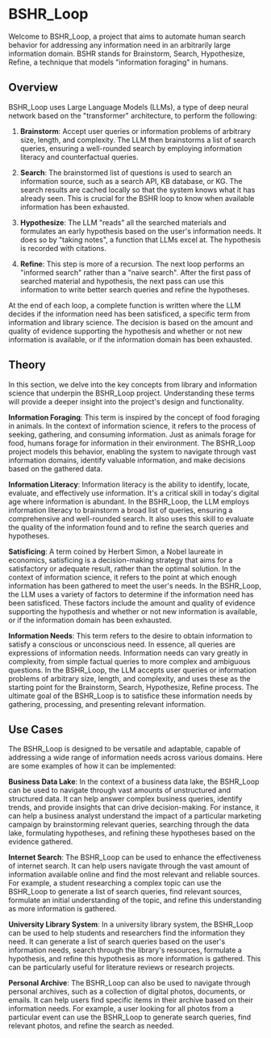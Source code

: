 # BSHR_Loop

Welcome to BSHR_Loop, a project that aims to automate human search behavior for addressing any information need in an arbitrarily large information domain. BSHR stands for Brainstorm, Search, Hypothesize, Refine, a technique that models "information foraging" in humans.

## Overview

BSHR_Loop uses Large Language Models (LLMs), a type of deep neural network based on the "transformer" architecture, to perform the following:

1. **Brainstorm**: Accept user queries or information problems of arbitrary size, length, and complexity. The LLM then brainstorms a list of search queries, ensuring a well-rounded search by employing information literacy and counterfactual queries.

2. **Search**: The brainstormed list of questions is used to search an information source, such as a search API, KB database, or KG. The search results are cached locally so that the system knows what it has already seen. This is crucial for the BSHR loop to know when available information has been exhausted.

3. **Hypothesize**: The LLM "reads" all the searched materials and formulates an early hypothesis based on the user's information needs. It does so by "taking notes", a function that LLMs excel at. The hypothesis is recorded with citations.

4. **Refine**: This step is more of a recursion. The next loop performs an "informed search" rather than a "naive search". After the first pass of searched material and hypothesis, the next pass can use this information to write better search queries and refine the hypotheses.

At the end of each loop, a complete function is written where the LLM decides if the information need has been satisficed, a specific term from information and library science. The decision is based on the amount and quality of evidence supporting the hypothesis and whether or not new information is available, or if the information domain has been exhausted.

## Theory

In this section, we delve into the key concepts from library and information science that underpin the BSHR_Loop project. Understanding these terms will provide a deeper insight into the project's design and functionality.

**Information Foraging**: This term is inspired by the concept of food foraging in animals. In the context of information science, it refers to the process of seeking, gathering, and consuming information. Just as animals forage for food, humans forage for information in their environment. The BSHR_Loop project models this behavior, enabling the system to navigate through vast information domains, identify valuable information, and make decisions based on the gathered data.

**Information Literacy**: Information literacy is the ability to identify, locate, evaluate, and effectively use information. It's a critical skill in today's digital age where information is abundant. In the BSHR_Loop, the LLM employs information literacy to brainstorm a broad list of queries, ensuring a comprehensive and well-rounded search. It also uses this skill to evaluate the quality of the information found and to refine the search queries and hypotheses.

**Satisficing**: A term coined by Herbert Simon, a Nobel laureate in economics, satisficing is a decision-making strategy that aims for a satisfactory or adequate result, rather than the optimal solution. In the context of information science, it refers to the point at which enough information has been gathered to meet the user's needs. In the BSHR_Loop, the LLM uses a variety of factors to determine if the information need has been satisficed. These factors include the amount and quality of evidence supporting the hypothesis and whether or not new information is available, or if the information domain has been exhausted.

**Information Needs**: This term refers to the desire to obtain information to satisfy a conscious or unconscious need. In essence, all queries are expressions of information needs. Information needs can vary greatly in complexity, from simple factual queries to more complex and ambiguous questions. In the BSHR_Loop, the LLM accepts user queries or information problems of arbitrary size, length, and complexity, and uses these as the starting point for the Brainstorm, Search, Hypothesize, Refine process. The ultimate goal of the BSHR_Loop is to satisfice these information needs by gathering, processing, and presenting relevant information.

## Use Cases

The BSHR_Loop is designed to be versatile and adaptable, capable of addressing a wide range of information needs across various domains. Here are some examples of how it can be implemented:

**Business Data Lake**: In the context of a business data lake, the BSHR_Loop can be used to navigate through vast amounts of unstructured and structured data. It can help answer complex business queries, identify trends, and provide insights that can drive decision-making. For instance, it can help a business analyst understand the impact of a particular marketing campaign by brainstorming relevant queries, searching through the data lake, formulating hypotheses, and refining these hypotheses based on the evidence gathered.

**Internet Search**: The BSHR_Loop can be used to enhance the effectiveness of internet search. It can help users navigate through the vast amount of information available online and find the most relevant and reliable sources. For example, a student researching a complex topic can use the BSHR_Loop to generate a list of search queries, find relevant sources, formulate an initial understanding of the topic, and refine this understanding as more information is gathered.

**University Library System**: In a university library system, the BSHR_Loop can be used to help students and researchers find the information they need. It can generate a list of search queries based on the user's information needs, search through the library's resources, formulate a hypothesis, and refine this hypothesis as more information is gathered. This can be particularly useful for literature reviews or research projects.

**Personal Archive**: The BSHR_Loop can also be used to navigate through personal archives, such as a collection of digital photos, documents, or emails. It can help users find specific items in their archive based on their information needs. For example, a user looking for all photos from a particular event can use the BSHR_Loop to generate search queries, find relevant photos, and refine the search as needed.